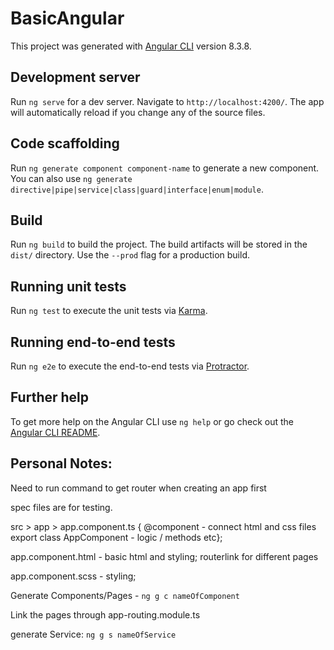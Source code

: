 # BasicAngular

This project was generated with [Angular CLI](https://github.com/angular/angular-cli) version 8.3.8.

## Development server

Run `ng serve` for a dev server. Navigate to `http://localhost:4200/`. The app will automatically reload if you change any of the source files.

## Code scaffolding

Run `ng generate component component-name` to generate a new component. You can also use `ng generate directive|pipe|service|class|guard|interface|enum|module`.

## Build

Run `ng build` to build the project. The build artifacts will be stored in the `dist/` directory. Use the `--prod` flag for a production build.

## Running unit tests

Run `ng test` to execute the unit tests via [Karma](https://karma-runner.github.io).

## Running end-to-end tests

Run `ng e2e` to execute the end-to-end tests via [Protractor](http://www.protractortest.org/).

## Further help

To get more help on the Angular CLI use `ng help` or go check out the [Angular CLI README](https://github.com/angular/angular-cli/blob/master/README.md).

## Personal Notes:

Need to run command to get router when creating an app first

spec files are for testing.

src > app >
app.component.ts {
@component - connect html and css files
export class AppComponent - logic / methods etc};

app.component.html - basic html and styling; routerlink for different pages

app.component.scss - styling;

Generate Components/Pages - `ng g c nameOfComponent`

Link the pages through app-routing.module.ts

generate Service: `ng g s nameOfService`
